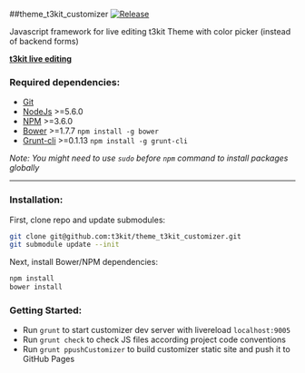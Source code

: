 ##theme_t3kit_customizer
[![Release](https://img.shields.io/github/release/t3kit/theme_t3kit_customizer.svg?style=flat-square)](https://github.com/t3kit/theme_t3kit_customizer/releases)

Javascript framework for live editing t3kit Theme with color picker (instead of backend forms)

**[t3kit live editing](http://t3kit.github.io/theme_t3kit_customizer)**


### Required dependencies:

- [Git](https://git-scm.com/)
- [NodeJs](http://nodejs.org/) >=5.6.0
- [NPM](https://github.com/npm/npm) >=3.6.0
- [Bower](http://bower.io/) >=1.7.7 `npm install -g bower`
- [Grunt-cli](http://gruntjs.com/) >=0.1.13 `npm install -g grunt-cli`

_Note: You might need to use `sudo` before `npm` command to install packages globally_
***

### Installation:

First, clone repo and update submodules:
```bash
git clone git@github.com:t3kit/theme_t3kit_customizer.git
git submodule update --init
```

Next, install Bower/NPM dependencies:

```bash
npm install
bower install
```

### Getting Started:

- Run `grunt` to start customizer dev server with livereload `localhost:9005`
- Run `grunt check` to check JS files according project code conventions
- Run `grunt ppushCustomizer` to build customizer static site and push it to GitHub Pages
